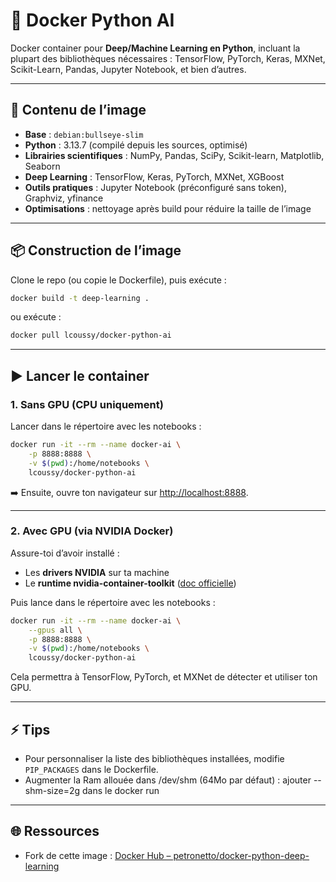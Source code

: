 # 🚀 Docker Python AI

Docker container pour **Deep/Machine Learning en Python**, incluant la plupart des bibliothèques nécessaires : TensorFlow, PyTorch, Keras, MXNet, Scikit-Learn, Pandas, Jupyter Notebook, et bien d’autres.

---

## 🔧 Contenu de l’image

* **Base** : `debian:bullseye-slim`
* **Python** : 3.13.7 (compilé depuis les sources, optimisé)
* **Librairies scientifiques** : NumPy, Pandas, SciPy, Scikit-learn, Matplotlib, Seaborn
* **Deep Learning** : TensorFlow, Keras, PyTorch, MXNet, XGBoost
* **Outils pratiques** : Jupyter Notebook (préconfiguré sans token), Graphviz, yfinance
* **Optimisations** : nettoyage après build pour réduire la taille de l’image

---

## 📦 Construction de l’image

Clone le repo (ou copie le Dockerfile), puis exécute :

```bash
docker build -t deep-learning .
```

ou exécute : 

```bash
docker pull lcoussy/docker-python-ai
```

---

## ▶️ Lancer le container

### 1. Sans GPU (CPU uniquement)

Lancer dans le répertoire avec les notebooks :

```bash
docker run -it --rm --name docker-ai \
    -p 8888:8888 \
    -v $(pwd):/home/notebooks \
    lcoussy/docker-python-ai
```

➡️ Ensuite, ouvre ton navigateur sur [http://localhost:8888](http://localhost:8888).

---

### 2. Avec GPU (via NVIDIA Docker)

Assure-toi d’avoir installé :

* Les **drivers NVIDIA** sur ta machine
* Le **runtime nvidia-container-toolkit** ([doc officielle](https://docs.nvidia.com/datacenter/cloud-native/container-toolkit/install-guide.html))

Puis lance dans le répertoire avec les notebooks :

```bash
docker run -it --rm --name docker-ai \
    --gpus all \
    -p 8888:8888 \
    -v $(pwd):/home/notebooks \
    lcoussy/docker-python-ai
```

Cela permettra à TensorFlow, PyTorch, et MXNet de détecter et utiliser ton GPU.

---

## ⚡ Tips

* Pour personnaliser la liste des bibliothèques installées, modifie `PIP_PACKAGES` dans le Dockerfile.
* Augmenter la Ram allouée dans /dev/shm (64Mo par défaut) : ajouter --shm-size=2g dans le docker run

---

## 🌐 Ressources

* Fork de cette image : [Docker Hub – petronetto/docker-python-deep-learning](https://hub.docker.com/r/petronetto/docker-python-deep-learning)
